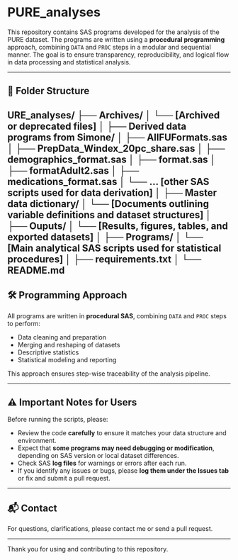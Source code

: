# PURE_analyses

This repository contains SAS programs developed for the analysis of the PURE dataset. The programs are written using a **procedural programming** approach, combining `DATA` and `PROC` steps in a modular and sequential manner. The goal is to ensure transparency, reproducibility, and logical flow in data processing and statistical analysis.

---
## 📁 Folder Structure
URE_analyses/
├── Archives/
│ └── [Archived or deprecated files]
│
├── Derived data programs from Simone/
│ ├── AllFUFormats.sas
│ ├── PrepData_Windex_20pc_share.sas
│ ├── demographics_format.sas
│ ├── format.sas
│ ├── formatAdult2.sas
│ ├── medications_format.sas
│ └── ... [other SAS scripts used for data derivation]
│
├── Master data dictionary/
│ └── [Documents outlining variable definitions and dataset structures]
│
├── Ouputs/
│ └── [Results, figures, tables, and exported datasets]
│
├── Programs/
│ └── [Main analytical SAS scripts used for statistical procedures]
│
├── requirements.txt
│
└── README.md
---

## 🛠️ Programming Approach
All programs are written in **procedural SAS**, combining `DATA` and `PROC` steps to perform:
- Data cleaning and preparation
- Merging and reshaping of datasets
- Descriptive statistics
- Statistical modeling and reporting

This approach ensures step-wise traceability of the analysis pipeline.

---

## ⚠️ Important Notes for Users

Before running the scripts, please:

- Review the code **carefully** to ensure it matches your data structure and environment.
- Expect that **some programs may need debugging or modification**, depending on SAS version or local dataset differences.
- Check SAS **log files** for warnings or errors after each run.
- If you identify any issues or bugs, please **log them under the Issues tab** or fix and submit a pull request.

---

## 📬 Contact

For questions, clarifications, please contact me or send a pull request.

---
Thank you for using and contributing to this repository.


